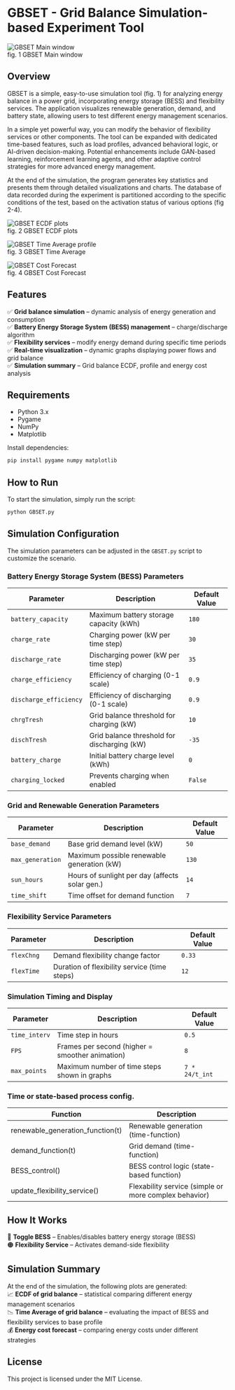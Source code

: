 # **GBSET - Grid Balance Simulation-based Experiment Tool**  

![GBSET Main window](https://github.com/user-attachments/assets/ac02e1a5-6820-40da-b0ba-da623f2193cf)  
fig. 1 GBSET Main window

## **Overview**  
GBSET is a simple, easy-to-use simulation tool (fig. 1) for analyzing energy balance in a power grid, incorporating energy storage (BESS) and flexibility services. The application visualizes renewable generation, demand, and battery state, allowing users to test different energy management scenarios.

In a simple yet powerful way, you can modify the behavior of flexibility services or other components. The tool can be expanded with dedicated time-based features, such as load profiles, advanced behavioral logic, or AI-driven decision-making. Potential enhancements include GAN-based learning, reinforcement learning agents, and other adaptive control strategies for more advanced energy management.

At the end of the simulation, the program generates key statistics and presents them through detailed visualizations and charts. The database of data recorded during the experiment is partitioned according to the specific conditions of the test, based on the activation status of various options (fig 2-4).

![GBSET ECDF plots](https://github.com/user-attachments/assets/b9181fc8-75df-4a1d-83ab-4b1a021a9737)  
fig. 2 GBSET ECDF plots


![GBSET Time Average profile](https://github.com/user-attachments/assets/23ab68a7-b8aa-4f40-86ef-4802763955be)  
fig. 3 GBSET Time Average


![GBSET Cost Forecast](https://github.com/user-attachments/assets/ebf07e4c-32ee-43c8-ac5a-9cc62aa3a65f)  
fig. 4 GBSET Cost Forecast


## **Features**  
✅ **Grid balance simulation** – dynamic analysis of energy generation and consumption  
✅ **Battery Energy Storage System (BESS) management** – charge/discharge algorithm  
✅ **Flexibility services** – modify energy demand during specific time periods  
✅ **Real-time visualization** – dynamic graphs displaying power flows and grid balance  
✅ **Simulation summary** – Grid balance ECDF, profile and energy cost analysis  

## **Requirements**  
- Python 3.x  
- Pygame  
- NumPy  
- Matplotlib  

Install dependencies:  
```sh
pip install pygame numpy matplotlib
```

## **How to Run**  
To start the simulation, simply run the script:  
```sh
python GBSET.py
```

## **Simulation Configuration**  
The simulation parameters can be adjusted in the `GBSET.py` script to customize the scenario.

### **Battery Energy Storage System (BESS) Parameters**  
| Parameter           | Description                                       | Default Value |
|---------------------|---------------------------------------------------|---------------|
| `battery_capacity`  | Maximum battery storage capacity (kWh)            | `180`         |
| `charge_rate`       | Charging power (kW per time step)                 | `30`          |
| `discharge_rate`    | Discharging power (kW per time step)              | `35`          |
| `charge_efficiency` | Efficiency of charging (0-1 scale)                | `0.9`         |
| `discharge_efficiency` | Efficiency of discharging (0-1 scale)          | `0.9`         |
| `chrgTresh`         | Grid balance threshold for charging (kW)          | `10`          |
| `dischTresh`        | Grid balance threshold for discharging (kW)       | `-35`         |
| `battery_charge`    | Initial battery charge level (kWh)                | `0`           |
| `charging_locked`   | Prevents charging when enabled                    | `False`       |

### **Grid and Renewable Generation Parameters**  
| Parameter             | Description                                     | Default Value |
|-----------------------|-------------------------------------------------|---------------|
| `base_demand`         | Base grid demand level (kW)                     | `50`          |
| `max_generation`      | Maximum possible renewable generation (kW)      | `130`         |
| `sun_hours`           | Hours of sunlight per day (affects solar gen.)  | `14`          |
| `time_shift`          | Time offset for demand function                 | `7`           |

### **Flexibility Service Parameters**  
| Parameter               | Description                                   | Default Value |
|-------------------------|-----------------------------------------------|---------------|
| `flexChng`              | Demand flexibility change factor              | `0.33`        |
| `flexTime`              | Duration of flexibility service (time steps)  | `12`          |

### **Simulation Timing and Display**  
| Parameter      | Description                                         | Default Value |
|----------------|-----------------------------------------------------|---------------|
| `time_interv`  | Time step in hours                                  | `0.5`         |
| `FPS`          | Frames per second (higher = smoother animation)     | `8`           |
| `max_points`   | Maximum number of time steps shown in graphs        | `7 * 24/t_int`|

### **Time or state-based process config.**  
| Function                         | Description                                           |
|----------------------------------|-------------------------------------------------------|
| renewable_generation_function(t) | Renewable generation (time-function)                  |
| demand_function(t)               | Grid demand (time-function)                           |
| BESS_control()                   | BESS control logic (state-based function)             |
| update_flexibility_service()     | Flexability service (simple or more complex behavior) |

## **How It Works**  
🔴 **Toggle BESS** – Enables/disables battery energy storage (BESS)  
🟠 **Flexibility Service** – Activates demand-side flexibility  

## **Simulation Summary**  
At the end of the simulation, the following plots are generated:  
📈 **ECDF of grid balance** – statistical comparing different energy management scenarios  
📉 **Time Average of grid balance** – evaluating the impact of BESS and flexibility services to base profile  
💰 **Energy cost forecast** – comparing energy costs under different strategies  

## **License**  
This project is licensed under the MIT License.  
